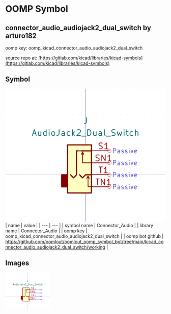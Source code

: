 # OOMP Symbol  
## connector_audio_audiojack2_dual_switch  by arturo182  
  
oomp key: oomp_kicad_connector_audio_audiojack2_dual_switch  
  
source repo at: [https://gitlab.com/kicad/libraries/kicad-symbols](https://gitlab.com/kicad/libraries/kicad-symbols)  
## Symbol  
  
[![working.png](working_600.png)](working.png)  
| name | value | 
| --- | --- | 
| symbol name | Connector_Audio | 
| library name | Connector_Audio | 
| oomp key | oomp_kicad_connector_audio_audiojack2_dual_switch | 
| oomp bot github | https://github.com/oomlout/oomlout_oomp_symbol_bot/tree/main/kicad_connector_audio_audiojack2_dual_switch/working | 
## Images  
  
[![working.png](working_140.png)](working.png)  

